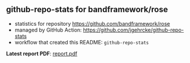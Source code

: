 ## github-repo-stats for bandframework/rose

- statistics for repository https://github.com/bandframework/rose
- managed by GitHub Action: https://github.com/jgehrcke/github-repo-stats
- workflow that created this README: `github-repo-stats`

**Latest report PDF**: [report.pdf](https://github.com/bandframework/rose/raw/github-repo-stats/bandframework/rose/latest-report/report.pdf)

